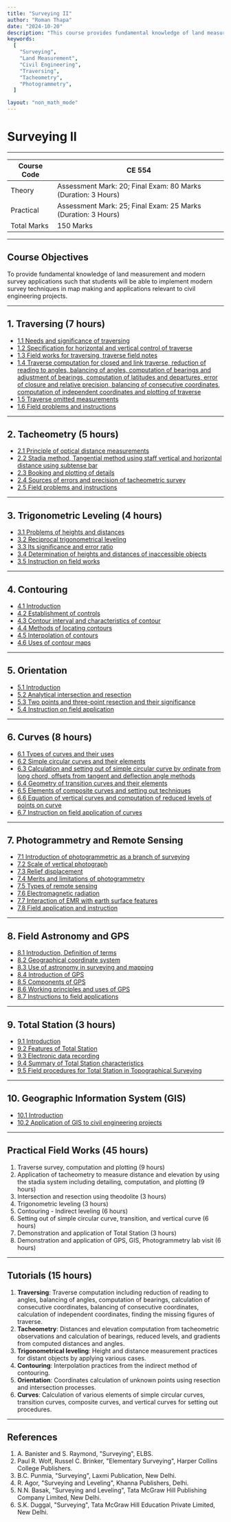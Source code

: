 ```yaml
---
title: "Surveying II"
author: "Roman Thapa"
date: "2024-10-20"
description: "This course provides fundamental knowledge of land measurement and modern survey applications, enabling students to implement modern survey techniques in map making and civil engineering projects."
keywords:
  [
    "Surveying",
    "Land Measurement",
    "Civil Engineering",
    "Traversing",
    "Tacheometry",
    "Photogrammetry",
  ]

layout: "non_math_mode"
---
```


# Surveying II

---

| Course Code | CE 554                                                        |
| ----------- | ------------------------------------------------------------- |
| Theory      | Assessment Mark: 20; Final Exam: 80 Marks (Duration: 3 Hours) |
| Practical   | Assessment Mark: 25; Final Exam: 25 Marks (Duration: 3 Hours) |
| Total Marks | 150 Marks                                                     |

---

## Course Objectives

To provide fundamental knowledge of land measurement and modern survey applications such that students will be able to implement modern survey techniques in map making and applications relevant to civil engineering projects.

---

## 1. Traversing (7 hours)

- [1.1 Needs and significance of traversing](/path/to/subtopic1/)
- [1.2 Specification for horizontal and vertical control of traverse](/path/to/subtopic2/)
- [1.3 Field works for traversing, traverse field notes](/path/to/subtopic3/)
- [1.4 Traverse computation for closed and link traverse, reduction of reading to angles, balancing of angles, computation of bearings and adjustment of bearings, computation of latitudes and departures, error of closure and relative precision, balancing of consecutive coordinates, computation of independent coordinates and plotting of traverse](/path/to/subtopic4/)
- [1.5 Traverse omitted measurements](/path/to/subtopic5/)
- [1.6 Field problems and instructions](/path/to/subtopic6/)

---

## 2. Tacheometry (5 hours)

- [2.1 Principle of optical distance measurements](/path/to/subtopic1/)
- [2.2 Stadia method, Tangential method using staff vertical and horizontal distance using subtense bar](/path/to/subtopic2/)
- [2.3 Booking and plotting of details](/path/to/subtopic3/)
- [2.4 Sources of errors and precision of tacheometric survey](/path/to/subtopic4/)
- [2.5 Field problems and instructions](/path/to/subtopic5/)

---

## 3. Trigonometric Leveling (4 hours)

- [3.1 Problems of heights and distances](/path/to/subtopic1/)
- [3.2 Reciprocal trigonometrical leveling](/path/to/subtopic2/)
- [3.3 Its significance and error ratio](/path/to/subtopic3/)
- [3.4 Determination of heights and distances of inaccessible objects](/path/to/subtopic4/)
- [3.5 Instruction on field works](/path/to/subtopic5/)

---

## 4. Contouring

- [4.1 Introduction](/path/to/subtopic1/)
- [4.2 Establishment of controls](/path/to/subtopic2/)
- [4.3 Contour interval and characteristics of contour](/path/to/subtopic3/)
- [4.4 Methods of locating contours](/path/to/subtopic4/)
- [4.5 Interpolation of contours](/path/to/subtopic5/)
- [4.6 Uses of contour maps](/path/to/subtopic6/)

---

## 5. Orientation

- [5.1 Introduction](/path/to/subtopic1/)
- [5.2 Analytical intersection and resection](/path/to/subtopic2/)
- [5.3 Two points and three-point resection and their significance](/path/to/subtopic3/)
- [5.4 Instruction on field application](/path/to/subtopic4/)

---

## 6. Curves (8 hours)

- [6.1 Types of curves and their uses](/path/to/subtopic1/)
- [6.2 Simple circular curves and their elements](/path/to/subtopic2/)
- [6.3 Calculation and setting out of simple circular curve by ordinate from long chord, offsets from tangent and deflection angle methods](/path/to/subtopic3/)
- [6.4 Geometry of transition curves and their elements](/path/to/subtopic4/)
- [6.5 Elements of composite curves and setting out techniques](/path/to/subtopic5/)
- [6.6 Equation of vertical curves and computation of reduced levels of points on curve](/path/to/subtopic6/)
- [6.7 Instruction on field application of curves](/path/to/subtopic7/)

---

## 7. Photogrammetry and Remote Sensing

- [7.1 Introduction of photogrammetric as a branch of surveying](/path/to/subtopic1/)
- [7.2 Scale of vertical photograph](/path/to/subtopic2/)
- [7.3 Relief displacement](/path/to/subtopic3/)
- [7.4 Merits and limitations of photogrammetry](/path/to/subtopic4/)
- [7.5 Types of remote sensing](/path/to/subtopic5/)
- [7.6 Electromagnetic radiation](/path/to/subtopic6/)
- [7.7 Interaction of EMR with earth surface features](/path/to/subtopic7/)
- [7.8 Field application and instruction](/path/to/subtopic8/)

---

## 8. Field Astronomy and GPS

- [8.1 Introduction, Definition of terms](/path/to/subtopic1/)
- [8.2 Geographical coordinate system](/path/to/subtopic2/)
- [8.3 Use of astronomy in surveying and mapping](/path/to/subtopic3/)
- [8.4 Introduction of GPS](/path/to/subtopic4/)
- [8.5 Components of GPS](/path/to/subtopic5/)
- [8.6 Working principles and uses of GPS](/path/to/subtopic6/)
- [8.7 Instructions to field applications](/path/to/subtopic7/)

---

## 9. Total Station (3 hours)

- [9.1 Introduction](/path/to/subtopic1/)
- [9.2 Features of Total Station](/path/to/subtopic2/)
- [9.3 Electronic data recording](/path/to/subtopic3/)
- [9.4 Summary of Total Station characteristics](/path/to/subtopic4/)
- [9.5 Field procedures for Total Station in Topographical Surveying](/path/to/subtopic5/)

---

## 10. Geographic Information System (GIS)

- [10.1 Introduction](/path/to/subtopic1/)
- [10.2 Application of GIS to civil engineering projects](/path/to/subtopic2/)

---

## Practical Field Works (45 hours)

1. Traverse survey, computation and plotting (9 hours)
2. Application of tacheometry to measure distance and elevation by using the stadia system including detailing, computation, and plotting (9 hours)
3. Intersection and resection using theodolite (3 hours)
4. Trigonometric leveling (3 hours)
5. Contouring - Indirect leveling (6 hours)
6. Setting out of simple circular curve, transition, and vertical curve (6 hours)
7. Demonstration and application of Total Station (3 hours)
8. Demonstration and application of GPS, GIS, Photogrammetry lab visit (6 hours)

---

## Tutorials (15 hours)

1. **Traversing**: Traverse computation including reduction of reading to angles, balancing of angles, computation of bearings, calculation of consecutive coordinates, balancing of consecutive coordinates, calculation of independent coordinates, finding the missing figures of traverse.
2. **Tacheometry**: Distances and elevation computation from tacheometric observations and calculation of bearings, reduced levels, and gradients from computed distances and angles.
3. **Trigonometrical leveling**: Height and distance measurement practices for distant objects by applying various cases.
4. **Contouring**: Interpolation practices from the indirect method of contouring.
5. **Orientation**: Coordinates calculation of unknown points using resection and intersection processes.
6. **Curves**: Calculation of various elements of simple circular curves, transition curves, composite curves, and vertical curves for setting out procedures.

---

## References

1. A. Banister and S. Raymond, "Surveying", ELBS.
2. Paul R. Wolf, Russel C. Brinker, "Elementary Surveying", Harper Collins College Publishers.
3. B.C. Punmia, "Surveying", Laxmi Publication, New Delhi.
4. R. Agor, "Surveying and Leveling", Khanna Publishers, Delhi.
5. N.N. Basak, "Surveying and Leveling", Tata McGraw Hill Publishing Company Limited, New Delhi.
6. S.K. Duggal, "Surveying", Tata McGraw Hill Education Private Limited, New Delhi.
